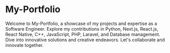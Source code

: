 # My-Portfolio

Welcome to My-Portfolio, a showcase of my projects and expertise as a Software Engineer. Explore my contributions in Python, Next.js, React.js, React Native, C++, JavaScript, PHP, Laravel, and Database management. Dive into innovative solutions and creative endeavors. Let's collaborate and innovate together.


